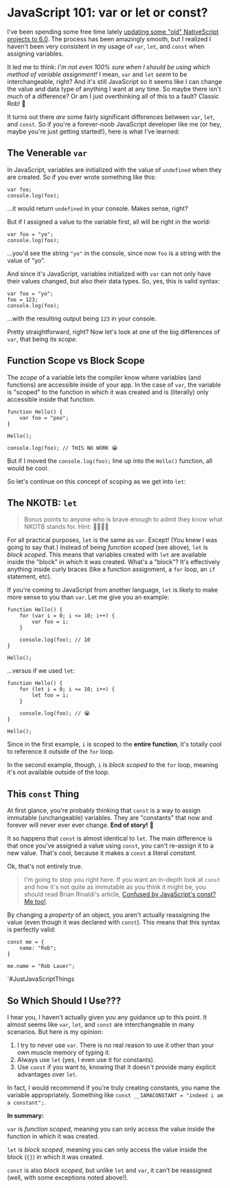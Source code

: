 # JavaScript 101: var or let or const?

I've been spending some free time lately [updating some "old" NativeScript projects to 6.0](https://www.nativescript.org/blog/nativescript-6.0-application-migration). The process has been amazingly smooth, but I realized I haven't been very consistent in my usage of `var`, `let`, and `const` when assigning variables.

It led me to think: *I'm not even 100% sure when I should be using which method of variable assignment!* I mean, `var` and `let` *seem* to be interchangeable, right? And it's still JavaScript so it seems like I can change the value and data type of anything I want at any time. So maybe there isn't much of a difference? Or am I just overthinking all of this to a fault? Classic Rob! 🤦

It turns out there *are* some fairly significant differences between `var`, `let`, and `const`. So if you're a forever-noob JavaScript developer like me (or hey, maybe you're just getting started!), here is what I've learned:

## The Venerable `var`

In JavaScript, variables are initialized with the value of `undefined` when they are created. So if you ever wrote something like this:

	var foo;
	console.log(foo);

...it would return `undefined` in your console. Makes sense, right?

But if I assigned a value to the variable first, all will be right in the world:

	var foo = "yo";
	console.log(foo);

...you'd see the string `"yo"` in the console, since now `foo` is a string with the value of "yo".

And since it's JavaScript, variables initialized with `var` can not only have their values changed, but also their data types. So, yes, this is valid syntax:

	var foo = "yo";
	foo = 123;
	console.log(foo);

...with the resulting output being `123` in your console.

Pretty straightforward, right? Now let's look at one of the big differences of `var`, that being its *scope*.

## Function Scope vs Block Scope

The *scope* of a variable lets the compiler know where variables (and functions) are accessible inside of your app. In the case of `var`, the variable is "scoped" to the function in which it was created and is (literally) only accessible inside that function.

	function Hello() {
		var foo = "poo";
	}

	Hello();
	
	console.log(foo); // THIS NO WORK 😭

But if I moved the `console.log(foo);` line up into the `Hello()` function, all would be cool.

So let's continue on this concept of scoping as we get into `let`:

## The NKOTB: `let`

> Bonus points to anyone who is brave enough to admit they know what NKOTB stands for. Hint: 🧑‍🤝‍🧑🎤

For all practical purposes, `let` is the same as `var`. Except! (You knew I was going to say that.) Instead of being *function scoped* (see above), `let` is *block scoped*. This means that variables created with `let` are available inside the "block" in which it was created. What's a "block"? It's effectively anything inside curly braces (like a function assignment, a `for` loop, an `if` statement, etc).

If you're coming to JavaScript from another language, `let` is likely to make more sense to you than `var`. Let me give you an example:

	function Hello() {
		for (var i = 0; i <= 10; i++) {
			var foo = i;
		}
		
		console.log(foo); // 10
	}

	Hello();

...versus if we used `let`:

	function Hello() {
		for (let i = 0; i <= 10; i++) {
			let foo = i;
		}
		
		console.log(foo); // 😭
	}

	Hello();

Since in the first example, `i` is scoped to the **entire function**, it's totally cool to reference it outside of the `for` loop.

In the second example, though, `i` is *block scoped* to the `for` loop, meaning it's not available outside of the loop.

## This `const` Thing

At first glance, you're probably thinking that `const` is a way to assign immutable (unchangeable) variables. They are "constants" that now and forever will never ever ever change. **End of story!** 🛑

It so happens that `const` is almost identical to `let`. The main difference is that once you've assigned a value using `const`, you can't re-assign it to a new value. That's cool, because it makes a `const` a literal *constant*.

Ok, that's not entirely true.

> I'm going to stop you right here. If you want an in-depth look at `const` and how it's not quite as immutable as you think it might be, you should read Brian Rinaldi's article, [Confused by JavaScript's const? Me too!](https://dev.to/remotesynth/confused-by-javascript-s-const-me-too-4dfo).

By changing a *property* of an object, you aren't actually reassigning the value (even though it was declared with `const`). This means that this syntax is perfectly valid:

	const me = {
		name: "Rob";
	}
	
	me.name = "Rob Lauer";

`#JustJavaScriptThings

## So Which Should I Use???

I hear you, I haven't actually given you any guidance up to this point. It almost seems like `var`, `let`, and `const` are interchangeable in many scenarios. But here is my opinion:

1. I try to never use `var`. There is no real reason to use it other than your own muscle memory of typing it.
2. Always use `let` (yes, I even use it for constants).
3. Use `const` if you want to, knowing that it doesn't provide many explicit advantages over `let`.

In fact, I would recommend if you're truly creating constants, you name the variable appropriately. Something like `const __IAMACONSTANT = "indeed i am a constant";`.

**In summary:**

`var` is *function scoped*, meaning you can only access the value inside the function in which it was created.

`let` is *block scoped*, meaning you can only access the value inside the block (`{}`) in which it was created.

`const` is also *block scoped*, but unlike `let` and `var`, it can't be reassigned (well, with some exceptions noted above!).